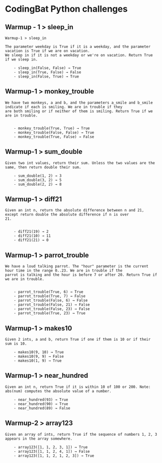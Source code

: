 # CodingBat Python challenges

## Warmup - 1 > sleep_in

    Warmup-1 > sleep_in

    The parameter weekday is True if it is a weekday, and the parameter vacation is True if we are on vacation. 
    We sleep in if it is not a weekday or we're on vacation. Return True if we sleep in.

        - sleep_in(False, False) → True
        - sleep_in(True, False) → False
        - sleep_in(False, True) → True

## Warmup-1 > monkey_trouble

    We have two monkeys, a and b, and the parameters a_smile and b_smile indicate if each is smiling. We are in trouble if they 
    are both smiling or if neither of them is smiling. Return True if we are in trouble.


        - monkey_trouble(True, True) → True
        - monkey_trouble(False, False) → True
        - monkey_trouble(True, False) → False

## Warmup-1 > sum_double

    Given two int values, return their sum. Unless the two values are the same, then return double their sum.

        - sum_double(1, 2) → 3
        - sum_double(3, 2) → 5
        - sum_double(2, 2) → 8

## Warmup-1 > diff21

    Given an int n, return the absolute difference between n and 21, except return double the absolute difference if n is over 
    21.


        - diff21(19) → 2
        - diff21(10) → 11
        - diff21(21) → 0

## Warmup-1 > parrot_trouble

    We have a loud talking parrot. The "hour" parameter is the current hour time in the range 0..23. We are in trouble if the 
    parrot is talking and the hour is before 7 or after 20. Return True if we are in trouble.


        - parrot_trouble(True, 6) → True
        - parrot_trouble(True, 7) → False
        - parrot_trouble(False, 6) → False
        - parrot_trouble(False, 21) → False
        - parrot_trouble(False, 23) → False
        - parrot_trouble(True, 23) → True

## Warmup-1 > makes10

    Given 2 ints, a and b, return True if one if them is 10 or if their sum is 10.

        - makes10(9, 10) → True
        - makes10(9, 9) → False
        - makes10(1, 9) → True

## Warmup-1 > near_hundred

    Given an int n, return True if it is within 10 of 100 or 200. Note: abs(num) computes the absolute value of a number.

        - near_hundred(93) → True
        - near_hundred(90) → True
        - near_hundred(89) → False

## Warmup-2 > array123
  
    Given an array of ints, return True if the sequence of numbers 1, 2, 3 appears in the array somewhere.

        - array123([1, 1, 2, 3, 1]) → True
        - array123([1, 1, 2, 4, 1]) → False
        - array123([1, 1, 2, 1, 2, 3]) → True
